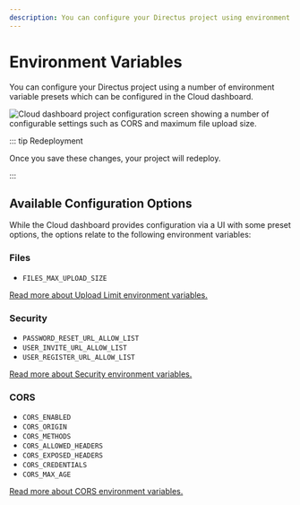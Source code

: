 ```yaml
---
description: You can configure your Directus project using environment variable presets in the Cloud dashboard.
---
```


# Environment Variables

You can configure your Directus project using a number of environment variable presets which can be configured in the
Cloud dashboard.

![Cloud dashboard project configuration screen showing a number of configurable settings such as CORS and maximum file upload size.](https://product-team.directus.app/assets/363335e4-59bb-4233-bca5-94bb1f39f3fd.png)

::: tip Redeployment

Once you save these changes, your project will redeploy.

:::

## Available Configuration Options

While the Cloud dashboard provides configuration via a UI with some preset options, the options relate to the following
environment variables:

### Files

- `FILES_MAX_UPLOAD_SIZE`

[Read more about Upload Limit environment variables.](/self-hosted/config-options.html#upload-limits)

### Security

- `PASSWORD_RESET_URL_ALLOW_LIST`
- `USER_INVITE_URL_ALLOW_LIST`
- `USER_REGISTER_URL_ALLOW_LIST`

[Read more about Security environment variables.](/self-hosted/config-options.html#security)

### CORS

- `CORS_ENABLED`
- `CORS_ORIGIN`
- `CORS_METHODS`
- `CORS_ALLOWED_HEADERS`
- `CORS_EXPOSED_HEADERS`
- `CORS_CREDENTIALS`
- `CORS_MAX_AGE`

[Read more about CORS environment variables.](/self-hosted/config-options.html#cors)
